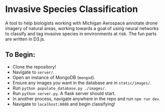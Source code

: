 # Invasive Species Classification

A tool to help biologists working with Michigan Aerospace annotate drone imagery
of natural areas, working towards a goal of using neural networks to classify and tag
invasive species in environments at risk. The fun parts are written in D3.js.

## To Begin:

- Clone the repository!
- Navigate to `server/`.
- Open an instance of MongoDB (`mongod`).
- Ensure any images you want in the database are in `static/images/`.
- Run `python populate_database.py ./images/`.
- Run `python server.py`. A flask server should start.
- In another process, navigate anywhere in the repo and run `npm run dev`.
- Navigate to `localhost:8080` and begin classifying!
